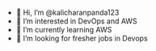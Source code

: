 - 👋 Hi, I’m @kalicharanpanda123
- 👀 I’m interested in DevOps and AWS
- 🌱 I’m currently learning AWS
- 💞️ I’m looking for fresher jobs in Devops

<!---
kalicharanpanda123/kalicharanpanda123 is a ✨ special ✨ repository because its `README.md` (this file) appears on your GitHub profile.
You can click the Preview link to take a look at your changes.
--->
